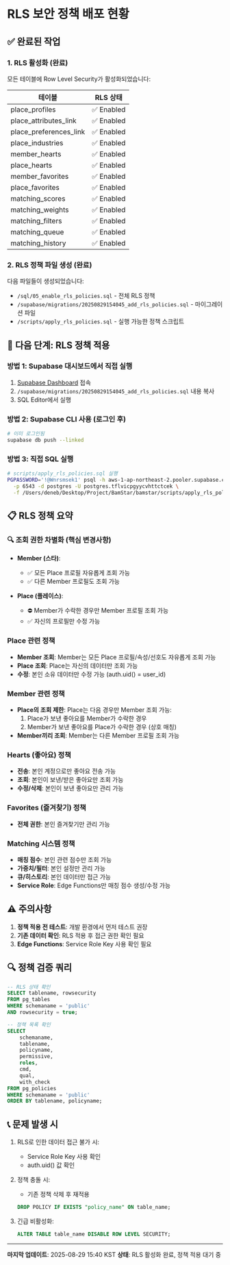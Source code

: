 # RLS 보안 정책 배포 현황

## ✅ 완료된 작업

### 1. RLS 활성화 (완료)
모든 테이블에 Row Level Security가 활성화되었습니다:

| 테이블 | RLS 상태 |
|--------|---------|
| place_profiles | ✅ Enabled |
| place_attributes_link | ✅ Enabled |
| place_preferences_link | ✅ Enabled |
| place_industries | ✅ Enabled |
| member_hearts | ✅ Enabled |
| place_hearts | ✅ Enabled |
| member_favorites | ✅ Enabled |
| place_favorites | ✅ Enabled |
| matching_scores | ✅ Enabled |
| matching_weights | ✅ Enabled |
| matching_filters | ✅ Enabled |
| matching_queue | ✅ Enabled |
| matching_history | ✅ Enabled |

### 2. RLS 정책 파일 생성 (완료)
다음 파일들이 생성되었습니다:
- `/sql/05_enable_rls_policies.sql` - 전체 RLS 정책
- `/supabase/migrations/20250829154045_add_rls_policies.sql` - 마이그레이션 파일
- `/scripts/apply_rls_policies.sql` - 실행 가능한 정책 스크립트

## 🔄 다음 단계: RLS 정책 적용

### 방법 1: Supabase 대시보드에서 직접 실행
1. [Supabase Dashboard](https://supabase.com/dashboard/project/tflvicpgyycvhttctcek/sql/new) 접속
2. `/supabase/migrations/20250829154045_add_rls_policies.sql` 내용 복사
3. SQL Editor에서 실행

### 방법 2: Supabase CLI 사용 (로그인 후)
```bash
# 이미 로그인됨
supabase db push --linked
```

### 방법 3: 직접 SQL 실행
```bash
# scripts/apply_rls_policies.sql 실행
PGPASSWORD='!@Wnrsmsek1' psql -h aws-1-ap-northeast-2.pooler.supabase.com \
  -p 6543 -d postgres -U postgres.tflvicpgyycvhttctcek \
  -f /Users/deneb/Desktop/Project/BamStar/bamstar/scripts/apply_rls_policies.sql
```

## 📋 RLS 정책 요약

### 🔍 조회 권한 차별화 (핵심 변경사항)
- **Member (스타)**: 
  - ✅ 모든 Place 프로필 자유롭게 조회 가능
  - ✅ 다른 Member 프로필도 조회 가능
  
- **Place (플레이스)**:
  - ⛔ Member가 수락한 경우만 Member 프로필 조회 가능
  - ✅ 자신의 프로필만 수정 가능

### Place 관련 정책
- **Member 조회**: Member는 모든 Place 프로필/속성/선호도 자유롭게 조회 가능
- **Place 조회**: Place는 자신의 데이터만 조회 가능
- **수정**: 본인 소유 데이터만 수정 가능 (auth.uid() = user_id)

### Member 관련 정책
- **Place의 조회 제한**: Place는 다음 경우만 Member 조회 가능:
  1. Place가 보낸 좋아요를 Member가 수락한 경우
  2. Member가 보낸 좋아요를 Place가 수락한 경우 (상호 매칭)
- **Member끼리 조회**: Member는 다른 Member 프로필 조회 가능

### Hearts (좋아요) 정책
- **전송**: 본인 계정으로만 좋아요 전송 가능
- **조회**: 본인이 보낸/받은 좋아요만 조회 가능
- **수정/삭제**: 본인이 보낸 좋아요만 관리 가능

### Favorites (즐겨찾기) 정책
- **전체 권한**: 본인 즐겨찾기만 관리 가능

### Matching 시스템 정책
- **매칭 점수**: 본인 관련 점수만 조회 가능
- **가중치/필터**: 본인 설정만 관리 가능
- **큐/히스토리**: 본인 데이터만 접근 가능
- **Service Role**: Edge Functions만 매칭 점수 생성/수정 가능

## ⚠️ 주의사항

1. **정책 적용 전 테스트**: 개발 환경에서 먼저 테스트 권장
2. **기존 데이터 확인**: RLS 적용 후 접근 권한 확인 필요
3. **Edge Functions**: Service Role Key 사용 확인 필요

## 🔍 정책 검증 쿼리

```sql
-- RLS 상태 확인
SELECT tablename, rowsecurity 
FROM pg_tables 
WHERE schemaname = 'public' 
AND rowsecurity = true;

-- 정책 목록 확인
SELECT 
    schemaname,
    tablename,
    policyname,
    permissive,
    roles,
    cmd,
    qual,
    with_check
FROM pg_policies
WHERE schemaname = 'public'
ORDER BY tablename, policyname;
```

## 📞 문제 발생 시

1. RLS로 인한 데이터 접근 불가 시:
   - Service Role Key 사용 확인
   - auth.uid() 값 확인
   
2. 정책 충돌 시:
   - 기존 정책 삭제 후 재적용
   ```sql
   DROP POLICY IF EXISTS "policy_name" ON table_name;
   ```

3. 긴급 비활성화:
   ```sql
   ALTER TABLE table_name DISABLE ROW LEVEL SECURITY;
   ```

---

**마지막 업데이트**: 2025-08-29 15:40 KST
**상태**: RLS 활성화 완료, 정책 적용 대기 중